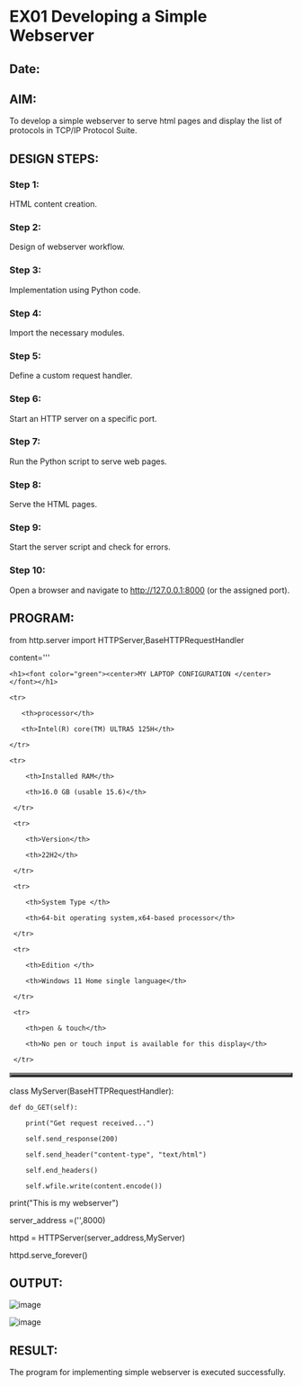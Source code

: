 # EX01 Developing a Simple Webserver
## Date:

## AIM:
To develop a simple webserver to serve html pages and display the list of protocols in TCP/IP Protocol Suite.

## DESIGN STEPS:
### Step 1: 
HTML content creation.

### Step 2:
Design of webserver workflow.

### Step 3:
Implementation using Python code.

### Step 4:
Import the necessary modules.

### Step 5:
Define a custom request handler.

### Step 6:
Start an HTTP server on a specific port.

### Step 7:
Run the Python script to serve web pages.

### Step 8:
Serve the HTML pages.

### Step 9:
Start the server script and check for errors.

### Step 10:
Open a browser and navigate to http://127.0.0.1:8000 (or the assigned port).

## PROGRAM:

from http.server import HTTPServer,BaseHTTPRequestHandler

content='''

<!doctype html>

<html>

<head>

<title> My LAPTOP </title>

</head>

<body>

    <h1><font color="green"><center>MY LAPTOP CONFIGURATION </center></font></h1>

<table border="4" cell pading="40" align="center">

    <tr>
    
       <th>processor</th>
       
       <th>Intel(R) core(TM) ULTRA5 125H</th>
    
    </tr>
    
    <tr>
    
        <th>Installed RAM</th>
        
        <th>16.0 GB (usable 15.6)</th>
     
     </tr>
     
     <tr>
     
        <th>Version</th>
        
        <th>22H2</th>
     
     </tr>
     
     <tr>
     
        <th>System Type </th>
        
        <th>64-bit operating system,x64-based processor</th>
     
     </tr>
     
     <tr>
     
        <th>Edition </th>
        
        <th>Windows 11 Home single language</th>
     
     </tr>
     
     <tr>
     
        <th>pen & touch</th>
        
        <th>No pen or touch input is available for this display</th>
     
     </tr>
     

</table>

</body>

</html>


class MyServer(BaseHTTPRequestHandler):

    def do_GET(self):
    
        print("Get request received...")
        
        self.send_response(200) 
        
        self.send_header("content-type", "text/html")       
        
        self.end_headers()
        
        self.wfile.write(content.encode())


print("This is my webserver") 

server_address =('',8000)

httpd = HTTPServer(server_address,MyServer)

httpd.serve_forever()


## OUTPUT:

![image](https://github.com/user-attachments/assets/c3fbbae5-67b5-45d7-afc7-5cc5d0520e19)

![image](https://github.com/user-attachments/assets/39c4c1f2-bb80-42ac-9ac1-aa887d4dcf56)


## RESULT:
The program for implementing simple webserver is executed successfully.
